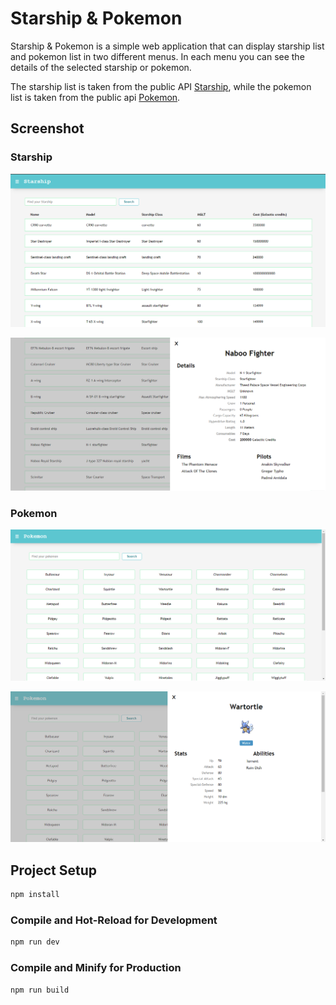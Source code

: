 # Starship & Pokemon

Starship & Pokemon is a simple web application that can display starship list and pokemon list in two different menus. In each menu you can see the details of the selected starship or pokemon.

The starship list is taken from the public API [Starship](https://swapi.dev/api), while the pokemon list is taken from the public api [Pokemon](https://pokeapi.co/).

## Screenshot

### Starship

![Starship](./src/assets/images/ss_starship.png)

![Detail](./src//assets/images/ss_starship_details.png)

### Pokemon

![Pokemon](./src/assets/images/ss_pokemon.png)

![Detail](./src/assets/images/ss_pokemon_details.png)

## Project Setup

```sh
npm install
```

### Compile and Hot-Reload for Development

```sh
npm run dev
```

### Compile and Minify for Production

```sh
npm run build
```
